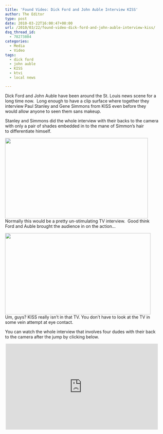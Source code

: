 ```yaml
---
title: 'Found Video: Dick Ford and John Auble Interview KISS'
author: The Editor
type: post
date: 2010-03-22T16:00:47+00:00
url: /2010/03/22/found-video-dick-ford-and-john-auble-interview-kiss/
dsq_thread_id:
  - 78273804
categories:
  - Media
  - Video
tags:
  - dick ford
  - john auble
  - KISS
  - ktvi
  - local news

---
```

Dick Ford and John Auble have been around the St. Louis news scene for a long time now.  Long enough to have a clip surface where together they interview Paul Stanley and Gene Simmons from KISS even before they would allow anyone to seen them sans makeup.

Stanley and Simmons did the whole interview with their backs to the camera with only a pair of shades embedded in to the mane of Simmon&#8217;s hair to differentiate himself.

[<img class="aligncenter size-full wp-image-3649" title="kiss_ktvi" src="http://punchingkitty.com/wp-content/uploads/2010/03/kiss_ktvi.jpg" alt="" width="469" height="264" srcset="http://media.punchingkitty.com/wordpress/2010/03/kiss_ktvi.jpg 469w, http://media.punchingkitty.com/wordpress/2010/03/kiss_ktvi-300x168.jpg 300w" sizes="(max-width: 469px) 100vw, 469px" />][1]Normally this would be a pretty un-stimulating TV interview.  Good think Ford and Auble brought the audience in on the action&#8230;

[<img class="aligncenter size-full wp-image-3648" title="kiss_ktvi2" src="http://punchingkitty.com/wp-content/uploads/2010/03/kiss_ktvi2.jpg" alt="" width="478" height="267" srcset="http://media.punchingkitty.com/wordpress/2010/03/kiss_ktvi2.jpg 478w, http://media.punchingkitty.com/wordpress/2010/03/kiss_ktvi2-300x167.jpg 300w" sizes="(max-width: 478px) 100vw, 478px" />][2]Um, guys? KISS really isn&#8217;t in that TV. You don&#8217;t have to look at the TV in some vein attempt at eye contact.

You can watch the whole interview that involves four dudes with their back to the camera after the jump by clicking below.

<!--more-->

<span class="embed-youtube" style="text-align:center; display: block;"><iframe class='youtube-player' type='text/html' width='500' height='282' src='http://www.youtube.com/embed/GByKj-ckguI?version=3&#038;rel=1&#038;fs=1&#038;autohide=2&#038;showsearch=0&#038;showinfo=1&#038;iv_load_policy=1&#038;wmode=transparent' allowfullscreen='true' style='border:0;'></iframe></span>

 [1]: http://punchingkitty.com/wp-content/uploads/2010/03/kiss_ktvi.jpg
 [2]: http://punchingkitty.com/wp-content/uploads/2010/03/kiss_ktvi2.jpg